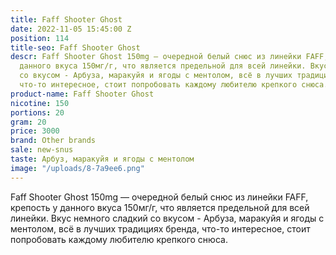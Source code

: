 ```yaml
---
title: Faff Shooter Ghost
date: 2022-11-05 15:45:00 Z
position: 114
title-seo: Faff Shooter Ghost
descr: Faff Shooter Ghost 150mg — очередной белый снюс из линейки FAFF, крепость у
  данного вкуса 150мг/г, что является предельной для всей линейки. Вкус немного сладкий
  со вкусом - Арбуза, маракуйя и ягоды с ментолом, всё в лучших традициях бренда,
  что-то интересное, стоит попробовать каждому любителю крепкого снюса.
product-name: Faff Shooter Ghost
nicotine: 150
portions: 20
gram: 20
price: 3000
brand: Other brands
sale: new-snus
taste: Арбуз, маракуйя и ягоды с ментолом
image: "/uploads/8-7a9ee6.png"
---
```


Faff Shooter Ghost 150mg — очередной белый снюс из линейки FAFF, крепость у данного вкуса 150мг/г, что является предельной для всей линейки. Вкус немного сладкий со вкусом - Арбуза, маракуйя и ягоды с ментолом, всё в лучших традициях бренда, что-то интересное, стоит попробовать каждому любителю крепкого снюса.